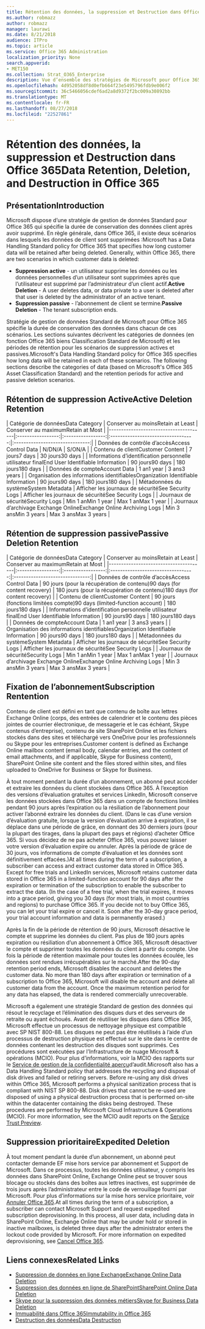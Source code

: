 ```yaml
---
title: Rétention des données, la suppression et Destruction dans Office 365
ms.author: robmazz
author: robmazz
manager: laurawi
ms.date: 8/21/2018
audience: ITPro
ms.topic: article
ms.service: Office 365 Administration
localization_priority: None
search.appverid:
- MET150
ms.collection: Strat_O365_Enterprise
description: Vue d’ensemble des stratégies de Microsoft pour Office 365 concernant la rétention des données, la suppression et destruction.
ms.openlocfilehash: 4d952058df8d0efb664f23e5495796fdb9e006f2
ms.sourcegitcommit: 36c5466056cdef6ad2a8d9372f2bc009a30892bb
ms.translationtype: MT
ms.contentlocale: fr-FR
ms.lasthandoff: 08/27/2018
ms.locfileid: "22527861"
---
```

# <a name="data-retention-deletion-and-destruction-in-office-365"></a><span data-ttu-id="4e810-103">Rétention des données, la suppression et Destruction dans Office 365</span><span class="sxs-lookup"><span data-stu-id="4e810-103">Data Retention, Deletion, and Destruction in Office 365</span></span>

## <a name="introduction"></a><span data-ttu-id="4e810-104">Présentation</span><span class="sxs-lookup"><span data-stu-id="4e810-104">Introduction</span></span>
<span data-ttu-id="4e810-p101">Microsoft dispose d’une stratégie de gestion de données Standard pour Office 365 qui spécifie la durée de conservation des données client après avoir supprimé. En règle générale, dans Office 365, il existe deux scénarios dans lesquels les données de client sont supprimées :</span><span class="sxs-lookup"><span data-stu-id="4e810-p101">Microsoft has a Data Handling Standard policy for Office 365 that specifies how long customer data will be retained after being deleted. Generally, within Office 365, there are two scenarios in which customer data is deleted:</span></span>
- <span data-ttu-id="4e810-107">**Suppression active** - un utilisateur supprime les données ou les données personnelles d’un utilisateur sont supprimées après que l’utilisateur est supprimé par l’administrateur d’un client actif.</span><span class="sxs-lookup"><span data-stu-id="4e810-107">**Active Deletion** - A user deletes data, or data private to a user is deleted after that user is deleted by the administrator of an active tenant.</span></span>
- <span data-ttu-id="4e810-108">**Suppression passive** - l’abonnement de client se termine.</span><span class="sxs-lookup"><span data-stu-id="4e810-108">**Passive Deletion** - The tenant subscription ends.</span></span>

<span data-ttu-id="4e810-p102">Stratégie de gestion de données Standard de Microsoft pour Office 365 spécifie la durée de conservation des données dans chacun de ces scénarios. Les sections suivantes décrivent les catégories de données (en fonction Office 365 biens Classification Standard de Microsoft) et les périodes de rétention pour les scénarios de suppression actives et passives.</span><span class="sxs-lookup"><span data-stu-id="4e810-p102">Microsoft's Data Handling Standard policy for Office 365 specifies how long data will be retained in each of these scenarios. The following sections describe the categories of data (based on Microsoft's Office 365 Asset Classification Standard) and the retention periods for active and passive deletion scenarios.</span></span>

## <a name="active-deletion-retention"></a><span data-ttu-id="4e810-111">Rétention de suppression Active</span><span class="sxs-lookup"><span data-stu-id="4e810-111">Active Deletion Retention</span></span>

| <span data-ttu-id="4e810-112">Catégorie de données</span><span class="sxs-lookup"><span data-stu-id="4e810-112">Data Category</span></span> | <span data-ttu-id="4e810-113">Conserver au moins</span><span class="sxs-lookup"><span data-stu-id="4e810-113">Retain at Least</span></span> | <span data-ttu-id="4e810-114">Conserver au maximum</span><span class="sxs-lookup"><span data-stu-id="4e810-114">Retain at Most</span></span> |
|---------------------------------------|:-----------------:|:-----------------:|:----------------------------------:|:-------------------------------:|
| <span data-ttu-id="4e810-115">Données de contrôle d’accès</span><span class="sxs-lookup"><span data-stu-id="4e810-115">Access Control Data</span></span> | <span data-ttu-id="4e810-116">N/D</span><span class="sxs-lookup"><span data-stu-id="4e810-116">N/A</span></span> | <span data-ttu-id="4e810-117">S/O</span><span class="sxs-lookup"><span data-stu-id="4e810-117">N/A</span></span> |
| <span data-ttu-id="4e810-118">Contenu de client</span><span class="sxs-lookup"><span data-stu-id="4e810-118">Customer Content</span></span> | <span data-ttu-id="4e810-119">7 jours</span><span class="sxs-lookup"><span data-stu-id="4e810-119">7 days</span></span> | <span data-ttu-id="4e810-120">30 jours</span><span class="sxs-lookup"><span data-stu-id="4e810-120">30 days</span></span> |
| <span data-ttu-id="4e810-121">Informations d’identification personnelle utilisateur final</span><span class="sxs-lookup"><span data-stu-id="4e810-121">End User Identifiable Information</span></span> | <span data-ttu-id="4e810-122">90 jours</span><span class="sxs-lookup"><span data-stu-id="4e810-122">90 days</span></span> | <span data-ttu-id="4e810-123">180 jours</span><span class="sxs-lookup"><span data-stu-id="4e810-123">180 days</span></span> |
| <span data-ttu-id="4e810-124">Données de compte</span><span class="sxs-lookup"><span data-stu-id="4e810-124">Account Data</span></span> | <span data-ttu-id="4e810-125">1 an</span><span class="sxs-lookup"><span data-stu-id="4e810-125">1 year</span></span> | <span data-ttu-id="4e810-126">3 ans</span><span class="sxs-lookup"><span data-stu-id="4e810-126">3 years</span></span> |
| <span data-ttu-id="4e810-127">Organisation des informations identifiables</span><span class="sxs-lookup"><span data-stu-id="4e810-127">Organization Identifiable Information</span></span> | <span data-ttu-id="4e810-128">90 jours</span><span class="sxs-lookup"><span data-stu-id="4e810-128">90 days</span></span> | <span data-ttu-id="4e810-129">180 jours</span><span class="sxs-lookup"><span data-stu-id="4e810-129">180 days</span></span> |
| <span data-ttu-id="4e810-130">Métadonnées du système</span><span class="sxs-lookup"><span data-stu-id="4e810-130">System Metadata</span></span> | <span data-ttu-id="4e810-131">Afficher les journaux de sécurité</span><span class="sxs-lookup"><span data-stu-id="4e810-131">See Security Logs</span></span> | <span data-ttu-id="4e810-132">Afficher les journaux de sécurité</span><span class="sxs-lookup"><span data-stu-id="4e810-132">See Security Logs</span></span> |
| <span data-ttu-id="4e810-133">Journaux de sécurité</span><span class="sxs-lookup"><span data-stu-id="4e810-133">Security Logs</span></span> | <span data-ttu-id="4e810-134">Min 1 an</span><span class="sxs-lookup"><span data-stu-id="4e810-134">Min 1 year</span></span> | <span data-ttu-id="4e810-135">Max 1 an</span><span class="sxs-lookup"><span data-stu-id="4e810-135">Max 1 year</span></span> |
| <span data-ttu-id="4e810-136">Journaux d’archivage Exchange Online</span><span class="sxs-lookup"><span data-stu-id="4e810-136">Exchange Online Archiving Logs</span></span> | <span data-ttu-id="4e810-137">Min 3 ans</span><span class="sxs-lookup"><span data-stu-id="4e810-137">Min 3 years</span></span> | <span data-ttu-id="4e810-138">Max 3 ans</span><span class="sxs-lookup"><span data-stu-id="4e810-138">Max 3 years</span></span> |

## <a name="passive-deletion-retention"></a><span data-ttu-id="4e810-139">Rétention de suppression passive</span><span class="sxs-lookup"><span data-stu-id="4e810-139">Passive Deletion Retention</span></span>

| <span data-ttu-id="4e810-140">Catégorie de données</span><span class="sxs-lookup"><span data-stu-id="4e810-140">Data Category</span></span> | <span data-ttu-id="4e810-141">Conserver au moins</span><span class="sxs-lookup"><span data-stu-id="4e810-141">Retain at Least</span></span> | <span data-ttu-id="4e810-142">Conserver au maximum</span><span class="sxs-lookup"><span data-stu-id="4e810-142">Retain at Most</span></span> |
|---------------------------------------|:-----------------:|:-----------------:|:----------------------------------:|:-------------------------------:|
| <span data-ttu-id="4e810-143">Données de contrôle d’accès</span><span class="sxs-lookup"><span data-stu-id="4e810-143">Access Control Data</span></span> | <span data-ttu-id="4e810-144">90 jours (pour la récupération de contenu)</span><span class="sxs-lookup"><span data-stu-id="4e810-144">90 days (for content recovery)</span></span> | <span data-ttu-id="4e810-145">180 jours (pour la récupération de contenu)</span><span class="sxs-lookup"><span data-stu-id="4e810-145">180 days (for content recovery)</span></span> |
| <span data-ttu-id="4e810-146">Contenu de client</span><span class="sxs-lookup"><span data-stu-id="4e810-146">Customer Content</span></span> | <span data-ttu-id="4e810-147">90 jours (fonctions limitées compte)</span><span class="sxs-lookup"><span data-stu-id="4e810-147">90 days (limited-function account)</span></span> | <span data-ttu-id="4e810-148">180 jours</span><span class="sxs-lookup"><span data-stu-id="4e810-148">180 days</span></span> |
| <span data-ttu-id="4e810-149">Informations d’identification personnelle utilisateur final</span><span class="sxs-lookup"><span data-stu-id="4e810-149">End User Identifiable Information</span></span> | <span data-ttu-id="4e810-150">90 jours</span><span class="sxs-lookup"><span data-stu-id="4e810-150">90 days</span></span> | <span data-ttu-id="4e810-151">180 jours</span><span class="sxs-lookup"><span data-stu-id="4e810-151">180 days</span></span> |
| <span data-ttu-id="4e810-152">Données de compte</span><span class="sxs-lookup"><span data-stu-id="4e810-152">Account Data</span></span> | <span data-ttu-id="4e810-153">1 an</span><span class="sxs-lookup"><span data-stu-id="4e810-153">1 year</span></span> | <span data-ttu-id="4e810-154">3 ans</span><span class="sxs-lookup"><span data-stu-id="4e810-154">3 years</span></span> |
| <span data-ttu-id="4e810-155">Organisation des informations identifiables</span><span class="sxs-lookup"><span data-stu-id="4e810-155">Organization Identifiable Information</span></span> | <span data-ttu-id="4e810-156">90 jours</span><span class="sxs-lookup"><span data-stu-id="4e810-156">90 days</span></span> | <span data-ttu-id="4e810-157">180 jours</span><span class="sxs-lookup"><span data-stu-id="4e810-157">180 days</span></span> |
| <span data-ttu-id="4e810-158">Métadonnées du système</span><span class="sxs-lookup"><span data-stu-id="4e810-158">System Metadata</span></span> | <span data-ttu-id="4e810-159">Afficher les journaux de sécurité</span><span class="sxs-lookup"><span data-stu-id="4e810-159">See Security Logs</span></span> | <span data-ttu-id="4e810-160">Afficher les journaux de sécurité</span><span class="sxs-lookup"><span data-stu-id="4e810-160">See Security Logs</span></span> |
| <span data-ttu-id="4e810-161">Journaux de sécurité</span><span class="sxs-lookup"><span data-stu-id="4e810-161">Security Logs</span></span> | <span data-ttu-id="4e810-162">Min 1 an</span><span class="sxs-lookup"><span data-stu-id="4e810-162">Min 1 year</span></span> | <span data-ttu-id="4e810-163">Max 1 an</span><span class="sxs-lookup"><span data-stu-id="4e810-163">Max 1 year</span></span> |
| <span data-ttu-id="4e810-164">Journaux d’archivage Exchange Online</span><span class="sxs-lookup"><span data-stu-id="4e810-164">Exchange Online Archiving Logs</span></span> | <span data-ttu-id="4e810-165">Min 3 ans</span><span class="sxs-lookup"><span data-stu-id="4e810-165">Min 3 years</span></span> | <span data-ttu-id="4e810-166">Max 3 ans</span><span class="sxs-lookup"><span data-stu-id="4e810-166">Max 3 years</span></span> |

## <a name="subscription-rentention"></a><span data-ttu-id="4e810-167">Fixation de l’abonnement</span><span class="sxs-lookup"><span data-stu-id="4e810-167">Subscription Rentention</span></span>

<span data-ttu-id="4e810-168">Contenu de client est défini en tant que contenu de boîte aux lettres Exchange Online (corps, des entrées de calendrier et le contenu des pièces jointes de courrier électronique, de messagerie et le cas échéant, Skype contenus d’entreprise), contenu de site SharePoint Online et les fichiers stockés dans des sites et téléchargé vers OneDrive pour les professionnels ou Skype pour les entreprises.</span><span class="sxs-lookup"><span data-stu-id="4e810-168">Customer content is defined as Exchange Online mailbox content (email body, calendar entries, and the content of email attachments, and if applicable, Skype for Business content), SharePoint Online site content and the files stored within sites, and files uploaded to OneDrive for Business or Skype for Business.</span></span>

<span data-ttu-id="4e810-p103">À tout moment pendant la durée d’un abonnement, un abonné peut accéder et extraire les données du client stockées dans Office 365. À l’exception des versions d’évaluation gratuites et services LinkedIn, Microsoft conserve les données stockées dans Office 365 dans un compte de fonctions limitées pendant 90 jours après l’expiration ou la résiliation de l’abonnement pour activer l’abonné extraire les données du client. (Dans le cas d’une version d’évaluation gratuite, lorsque la version d’évaluation arrive à expiration, il se déplace dans une période de grâce, en donnant des 30 derniers jours (pour la plupart des tirages, dans la plupart des pays et régions) d’acheter Office 365. Si vous décidez de ne pas acheter Office 365, vous pouvez laisser votre version d’évaluation expire ou annuler. Après la période de grâce de 30 jours, vos informations de compte d’évaluation et les données sont définitivement effacées.)</span><span class="sxs-lookup"><span data-stu-id="4e810-p103">At all times during the term of a subscription, a subscriber can access and extract customer data stored in Office 365. Except for free trials and LinkedIn services, Microsoft retains customer data stored in Office 365 in a limited-function account for 90 days after the expiration or termination of the subscription to enable the subscriber to extract the data. (In the case of a free trial, when the trial expires, it moves into a grace period, giving you 30 days (for most trials, in most countries and regions) to purchase Office 365. If you decide not to buy Office 365, you can let your trial expire or cancel it. Soon after the 30-day grace period, your trial account information and data is permanently erased.)</span></span>

<span data-ttu-id="4e810-p104">Après la fin de la période de rétention de 90 jours, Microsoft désactive le compte et supprime les données du client. Pas plus de 180 jours après expiration ou résiliation d’un abonnement à Office 365, Microsoft désactiver le compte et supprimer toutes les données du client à partir du compte. Une fois la période de rétention maximale pour toutes les données écoulée, les données sont rendues irrécupérables sur le marché.</span><span class="sxs-lookup"><span data-stu-id="4e810-p104">After the 90-day retention period ends, Microsoft disables the account and deletes the customer data. No more than 180 days after expiration or termination of a subscription to Office 365, Microsoft will disable the account and delete all customer data from the account. Once the maximum retention period for any data has elapsed, the data is rendered commercially unrecoverable.</span></span>

<span data-ttu-id="4e810-p105">Microsoft a également une stratégie Standard de gestion des données qui résout le recyclage et l’élimination des disques durs et des serveurs de retraite ou ayant échoués. Avant de réutiliser les disques dans Office 365, Microsoft effectue un processus de nettoyage physique est compatible avec SP NIST 800-88. Les disques ne peut pas être réutilisés à l’aide d’un processus de destruction physique est effectué sur le site dans le centre de données contenant les destruction des disques sont supprimés. Ces procédures sont exécutées par l’Infrastructure de nuage Microsoft & opérations (MCIO). Pour plus d’informations, voir la MCIO des rapports sur le [Service de gestion de la confidentialité aperçu](https://aka.ms/STP)d’audit.</span><span class="sxs-lookup"><span data-stu-id="4e810-p105">Microsoft also has a Data Handling Standard policy that addresses the recycling and disposal of disk drives and failed or retiring servers. Before re-using any disk drives within Office 365, Microsoft performs a physical sanitization process that is compliant with NIST SP 800-88. Disk drives that cannot be re-used are disposed of using a physical destruction process that is performed on-site within the datacenter containing the disks being destroyed. These procedures are performed by Microsoft Cloud Infrastructure & Operations (MCIO). For more information, see the MCIO audit reports on the [Service Trust Preview](https://aka.ms/STP).</span></span>

## <a name="expedited-deletion"></a><span data-ttu-id="4e810-182">Suppression prioritaire</span><span class="sxs-lookup"><span data-stu-id="4e810-182">Expedited Deletion</span></span>
<span data-ttu-id="4e810-p106">À tout moment pendant la durée d’un abonnement, un abonné peut contacter demande EF mise hors service par abonnement et Support de Microsoft. Dans ce processus, toutes les données utilisateur, y compris les données dans SharePoint Online, Exchange Online peut se trouver sous blocage ou stockés dans des boîtes aux lettres inactives, est supprimée de trois jours après l’administrateur entre le code de verrouillage fourni par Microsoft. Pour plus d’informations sur la mise hors service prioritaire, voir [Annuler Office 365](https://support.office.com/article/Cancel-Office-365-for-business-b1bc0bef-4608-4601-813a-cdd9f746709a).</span><span class="sxs-lookup"><span data-stu-id="4e810-p106">At all times during the term of a subscription, a subscriber can contact Microsoft Support and request expedited subscription deprovisioning. In this process, all user data, including data in SharePoint Online, Exchange Online that may be under hold or stored in inactive mailboxes, is deleted three days after the administrator enters the lockout code provided by Microsoft. For more information on expedited deprovisioning, see [Cancel Office 365](https://support.office.com/article/Cancel-Office-365-for-business-b1bc0bef-4608-4601-813a-cdd9f746709a).</span></span>

## <a name="related-links"></a><span data-ttu-id="4e810-186">Liens connexes</span><span class="sxs-lookup"><span data-stu-id="4e810-186">Related Links</span></span>
- [<span data-ttu-id="4e810-187">Suppression de données en ligne Exchange</span><span class="sxs-lookup"><span data-stu-id="4e810-187">Exchange Online Data Deletion</span></span>](/office365/enterprise/office-365-exchange-online-data-deletion)
- [<span data-ttu-id="4e810-188">Suppression des données en ligne de SharePoint</span><span class="sxs-lookup"><span data-stu-id="4e810-188">SharePoint Online Data Deletion</span></span>](/office365/enterprise/office-365-sharepoint-online-data-deletion)
- [<span data-ttu-id="4e810-189">Skype pour la suppression des données métiers</span><span class="sxs-lookup"><span data-stu-id="4e810-189">Skype for Business Data Deletion</span></span>](/office365/enterprise/office-365-skype-data-deletion)
- [<span data-ttu-id="4e810-190">Immuabilité dans Office 365</span><span class="sxs-lookup"><span data-stu-id="4e810-190">Immutability in Office 365</span></span>](/office365/enterprise/office-365-data-immutability)
- [<span data-ttu-id="4e810-191">Destruction des données</span><span class="sxs-lookup"><span data-stu-id="4e810-191">Data Destruction</span></span>](/office365/enterprise/office-365-data-destruction)